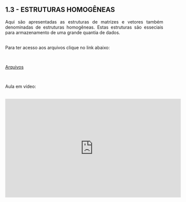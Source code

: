 <h2>1.3 - ESTRUTURAS HOMOGÊNEAS</h2>

<p align="justify">Aqui são apresentadas as estruturas de matrizes e vetores também denominadas de estruturas homogêneas. Estas estruturas são esseciais para armazenamento de uma grande quantia de dados.<br>

<br>

Para ter acesso aos arquivos clique no link abaixo:<br>

<br>

<a href="https://github.com/metodoscomputacionais/IntroMetodosComputacionais/tree/gh-pages/Aulas/Parte%201/Aulas/13" target="_blank">Arquivos</a>

<br>

Aula em vídeo:<br>

<br>

<iframe width="560" height="315" src="https://www.youtube.com/embed/bwcmGSUWGw4" title="YouTube video player" frameborder="0" allow="accelerometer; autoplay; clipboard-write; encrypted-media; gyroscope; picture-in-picture" allowfullscreen></iframe>

</p>
